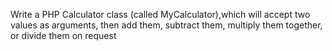 Write a PHP Calculator class (called MyCalculator),which will accept two values as arguments,
then add them, subtract them, multiply them together, or divide them on request

